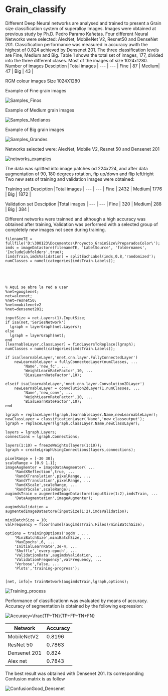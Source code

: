 # Grain_classify
Different Deep Neural networks are analysed and trained to present a Grain size classification system of superalloy Images. 
Images were obtained at previous study by Ph.D. Pedro Paramo Kañetas. Four different Neural Networks were selected: AlexNet, MobileNet V2, Resnet50 and DenseNet 201. Classification performance was measured in accuracy awith the highest of 0.824 achieved by Densenet 201. The three classification levels are Fine, Medium  and Big. Table 1 shows the  total set of images, 177, divided into the three different clases. Most of the images of size 1024x1280.
Number of images
Desciption |Total images | 
--- | --- | 
Fine  | 87 | 
Medium| 47 | 
Big | 43 | 

RGM colour images
Size 1024X1280 

Example of Fine grain images

![Samples_Finos](https://user-images.githubusercontent.com/44585823/191774552-80d43439-e011-48ab-8247-714abd7854c3.png)

Example of Medium grain images

![Samples_Medianos](https://user-images.githubusercontent.com/44585823/191774576-6e88022b-82c5-415a-875c-32458491104c.png)


Example of Big grain images


![Samples_Grandes](https://user-images.githubusercontent.com/44585823/191774593-707191be-cd5c-469d-8017-3998b5918de2.png)


Networks selected were: AlexNet, Mobile V2, Resnet 50 and Densenet 201


![networks_examples](https://user-images.githubusercontent.com/44585823/171680445-4b4e076c-6f8f-4df0-9a3f-3a589c283d70.png)



The data was splitted into image patches od 224x224, and after data augmentation of 90, 180 degrees rotation, fip up/down  and flip left/right
Two new sets of training and validation images were obtained:

Training set
Desciption |Total images | 
--- | --- | 
Fine  | 2432 | 
Medium| 1776 | 
Big | 1872 | 

Validation set
Desciption |Total images | 
--- | --- | 
Fine  | 320 | 
Medium| 288 | 
Big | 384 | 


Different networks were trainned and although a high accuracy was obtained after training, Validation was performed with a selected group of completely new images not seen during training.


```
filenameTE = fullfile('D:\300123\Documentos\Proyecto_GrainSize\PreparadosColor\');
imds = imageDatastore(filenameTE, 'LabelSource', 'foldernames', 'IncludeSubfolders',true);
[imdsTrain,imdsValidation] = splitEachLabel(imds,0.8,'randomized');
numClasses = numel(categories(imdsTrain.Labels));





% Aqui se abre la red a usar
%net=googlenet;
net=alexnet;
%net=resnet50;
%net=mobilenetv2
%net=densenet201;

inputSize = net.Layers(1).InputSize;
if isa(net,'SeriesNetwork') 
  lgraph = layerGraph(net.Layers); 
else
  lgraph = layerGraph(net);
end 
[learnableLayer,classLayer] = findLayersToReplace(lgraph);
numClasses = numel(categories(imdsTrain.Labels));

if isa(learnableLayer,'nnet.cnn.layer.FullyConnectedLayer')
    newLearnableLayer = fullyConnectedLayer(numClasses, ...
        'Name','new_fc', ...
        'WeightLearnRateFactor',10, ...
        'BiasLearnRateFactor',10);
    
elseif isa(learnableLayer,'nnet.cnn.layer.Convolution2DLayer')
    newLearnableLayer = convolution2dLayer(1,numClasses, ...
        'Name','new_conv', ...
        'WeightLearnRateFactor',10, ...
        'BiasLearnRateFactor',10);
end

lgraph = replaceLayer(lgraph,learnableLayer.Name,newLearnableLayer);
newClassLayer = classificationLayer('Name','new_classoutput');
lgraph = replaceLayer(lgraph,classLayer.Name,newClassLayer);

layers = lgraph.Layers;
connections = lgraph.Connections;

layers(1:10) = freezeWeights(layers(1:10));
lgraph = createLgraphUsingConnections(layers,connections);

pixelRange = [-30 30];
scaleRange = [0.9 1.1];
imageAugmenter = imageDataAugmenter( ...
    'RandXReflection',true, ...
    'RandXTranslation',pixelRange, ...
    'RandYTranslation',pixelRange, ...
    'RandXScale',scaleRange, ...
    'RandYScale',scaleRange);
augimdsTrain = augmentedImageDatastore(inputSize(1:2),imdsTrain, ...
    'DataAugmentation',imageAugmenter);

augimdsValidation = augmentedImageDatastore(inputSize(1:2),imdsValidation);

miniBatchSize = 10;
valFrequency = floor(numel(augimdsTrain.Files)/miniBatchSize);

options = trainingOptions('sgdm', ...
    'MiniBatchSize',miniBatchSize, ...
    'MaxEpochs',6, ...
    'InitialLearnRate',3e-4, ...
    'Shuffle','every-epoch', ...
    'ValidationData',augimdsValidation, ...
    'ValidationFrequency',valFrequency, ...
    'Verbose',false, ...
    'Plots','training-progress');


[net, info]= trainNetwork(augimdsTrain,lgraph,options);
```


![Training_process](https://user-images.githubusercontent.com/44585823/191779577-42eccf52-eabb-45ae-bff0-d9b9303425c3.png)

Performance of classificationn was evaluated by means of accuracy. Accuracy of segmentation is obtained by the following expression:

   <img src="https://latex.codecogs.com/svg.image?Accuracy=\frac{TP&plus;TN}{TP&plus;FP&plus;TN&plus;FN}" title="Accuracy=\frac{TP+TN}{TP+FP+TN+FN}" />
   
Network |Accuracy | 
--- | --- | 
MobileNetV2  | 0.8196 | 
ResNet 50| 0.7863 | 
Densenet 201| 0.824 | 
Alex net| 0.7843 | 


The best result was obtained with Densenet 201. Its corresponding Confusion matrix is as follow


![ConfusionGood_Densenet](https://user-images.githubusercontent.com/44585823/191781919-58a03441-d9d8-41ea-a780-4fbbf72be71a.jpg)
